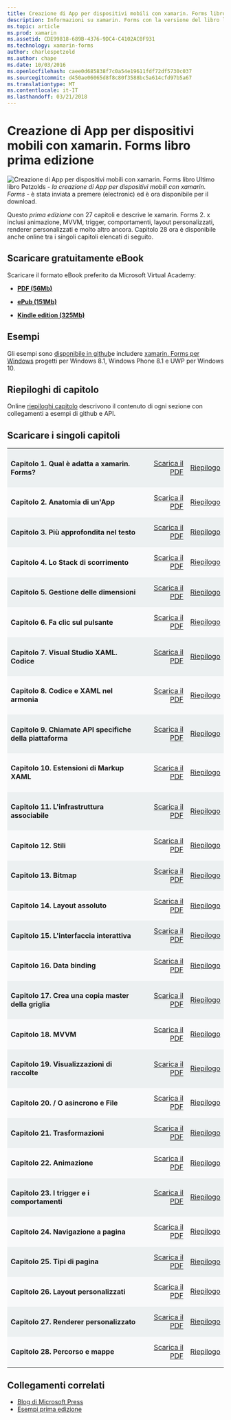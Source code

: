 ```yaml
---
title: Creazione di App per dispositivi mobili con xamarin. Forms libro prima edizione
description: Informazioni su xamarin. Forms con la versione del libro la creazione di App per dispositivi mobili di Charles Petzold elettronica.
ms.topic: article
ms.prod: xamarin
ms.assetid: CDE99818-689B-4376-9DC4-C4102AC0F931
ms.technology: xamarin-forms
author: charlespetzold
ms.author: chape
ms.date: 10/03/2016
ms.openlocfilehash: caee0d685838f7c0a54e19611fdf72df5730c037
ms.sourcegitcommit: d450ae06065d8f8c80f3588bc5a614cfd97b5a67
ms.translationtype: MT
ms.contentlocale: it-IT
ms.lasthandoff: 03/21/2018
---
```

# <a name="creating-mobile-apps-with-xamarinforms-book-first-edition"></a>Creazione di App per dispositivi mobili con xamarin. Forms libro prima edizione

<p><img src="Images/Cover-sml.png" title="Creazione di App per dispositivi mobili con xamarin. Forms libro" align="left" />Ultimo libro Petzolds - <i>la creazione di App per dispositivi mobili con xamarin. Forms</i> - è stata inviata a premere (electronic) ed è ora disponibile per il download.</p>

Questo *prima edizione* con 27 capitoli e descrive le xamarin. Forms&nbsp;2. x inclusi animazione, MVVM, trigger, comportamenti, layout personalizzati, renderer personalizzati e molto altro ancora.
Capitolo 28 ora è disponibile anche online tra i singoli capitoli elencati di seguito.

## <a name="download-ebook-for-free"></a>Scaricare gratuitamente eBook

Scaricare il formato eBook preferito da Microsoft Virtual Academy:

*    [**PDF (56Mb)**](https://aka.ms/xamebook)

*    [**ePub (151Mb)**](https://aka.ms/xamebook/epub)

*    [**Kindle edition (325Mb)**](https://aka.ms/xamebook/mobi)

## <a name="samples"></a>Esempi

Gli esempi sono [disponibile in github](https://github.com/xamarin/xamarin-forms-book-samples)e includere [xamarin. Forms per Windows](~/xamarin-forms/platform/windows/index.md) progetti per Windows 8.1, Windows Phone 8.1 e UWP per Windows 10.

## <a name="chapter-summaries"></a>Riepiloghi di capitolo

Online [riepiloghi capitolo](summaries/index.md) descrivono il contenuto di ogni sezione con collegamenti a esempi di github e API.

## <a name="download-individual-chapters"></a>Scaricare i singoli capitoli

<table style="border:0px; box-shadow:0 0px 0px" cellpadding="0" cellspacing="2" border="0" width="85%">
<tr style="background:#ecf0f1">
  <td style="border:0px;">
    <h4>Capitolo 1. Qual è adatta a xamarin. Forms?</h4>
  </td>
  <td style="border:0px;" align="right"><a href="https://download.xamarin.com/developer/xamarin-forms-book/XamarinFormsBook-Ch01-Apr2016.pdf">Scarica il PDF</a> </td>
  <td style="border:0px;" align="right"><a href="summaries/chapter01.md">Riepilogo</a></td>
</tr>
<tr style="background:#f8f9fa">
  <td style="border:0px;">
    <h4>Capitolo 2. Anatomia di un'App</h4>
  </td>
  <td style="border:0px;" align="right"><a href="https://download.xamarin.com/developer/xamarin-forms-book/XamarinFormsBook-Ch02-Apr2016.pdf">Scarica il PDF</a> </td>
  <td style="border:0px;" align="right"><a href="summaries/chapter02.md">Riepilogo</a></td>
</tr>
<tr style="background:#ecf0f1">
  <td style="border:0px;">
    <h4>Capitolo 3. Più approfondita nel testo</h4>
  </td>
  <td style="border:0px;" align="right"><a href="https://download.xamarin.com/developer/xamarin-forms-book/XamarinFormsBook-Ch03-Apr2016.pdf">Scarica il PDF</a> </td>
  <td style="border:0px;" align="right"><a href="summaries/chapter03.md">Riepilogo</a></td>
</tr>
<tr style="background:#f8f9fa">
  <td style="border:0px;">
    <h4>Capitolo 4. Lo Stack di scorrimento</h4>
  </td>
  <td style="border:0px;" align="right"><a href="https://download.xamarin.com/developer/xamarin-forms-book/XamarinFormsBook-Ch04-Apr2016.pdf">Scarica il PDF</a> </td>
  <td style="border:0px;" align="right"><a href="summaries/chapter04.md">Riepilogo</a></td>
</tr>
<tr style="background:#ecf0f1">
  <td style="border:0px;">
    <h4>Capitolo 5. Gestione delle dimensioni</h4>
  </td>
  <td style="border:0px;" align="right"><a href="https://download.xamarin.com/developer/xamarin-forms-book/XamarinFormsBook-Ch05-Apr2016.pdf">Scarica il PDF</a> </td>
  <td style="border:0px;" align="right"><a href="summaries/chapter05.md">Riepilogo</a></td>
</tr>
<tr style="background:#f8f9fa">
  <td style="border:0px;">
    <h4>Capitolo 6. Fa clic sul pulsante</h4>
  </td>
  <td style="border:0px;" align="right"><a href="https://download.xamarin.com/developer/xamarin-forms-book/XamarinFormsBook-Ch06-Apr2016.pdf">Scarica il PDF</a> </td>
  <td style="border:0px;" align="right"><a href="summaries/chapter06.md">Riepilogo</a></td>
</tr>
<tr style="background:#ecf0f1">
  <td style="border:0px;">
    <h4>Capitolo 7. Visual Studio XAML. Codice</h4>
  </td>
  <td style="border:0px;" align="right"><a href="https://download.xamarin.com/developer/xamarin-forms-book/XamarinFormsBook-Ch07-Apr2016.pdf">Scarica il PDF</a> </td>
  <td style="border:0px;" align="right"><a href="summaries/chapter07.md">Riepilogo</a></td>
</tr>
<tr style="background:#f8f9fa">
  <td style="border:0px;">
    <h4>Capitolo 8. Codice e XAML nel armonia</h4>
  </td>
  <td style="border:0px;" align="right"><a href="https://download.xamarin.com/developer/xamarin-forms-book/XamarinFormsBook-Ch08-Apr2016.pdf">Scarica il PDF</a> </td>
  <td style="border:0px;" align="right"><a href="summaries/chapter08.md">Riepilogo</a></td>
</tr>
<tr style="background:#ecf0f1">
  <td style="border:0px;">
    <h4>Capitolo 9. Chiamate API specifiche della piattaforma</h4>
  </td>
  <td style="border:0px;" align="right"><a href="https://download.xamarin.com/developer/xamarin-forms-book/XamarinFormsBook-Ch09-Apr2016.pdf">Scarica il PDF</a> </td>
  <td style="border:0px;" align="right"><a href="summaries/chapter09.md">Riepilogo</a></td>
</tr>
<tr style="background:#f8f9fa">
  <td style="border:0px;">
    <h4>Capitolo 10. Estensioni di Markup XAML</h4>
  </td>
  <td style="border:0px;" align="right"><a href="https://download.xamarin.com/developer/xamarin-forms-book/XamarinFormsBook-Ch10-Apr2016.pdf">Scarica il PDF</a> </td>
  <td style="border:0px;" align="right"><a href="summaries/chapter10.md">Riepilogo</a></td>
</tr>
<tr style="background:#ecf0f1">
  <td style="border:0px;">
    <h4>Capitolo 11. L'infrastruttura associabile</h4>
  </td>
  <td style="border:0px;" align="right"><a href="https://download.xamarin.com/developer/xamarin-forms-book/XamarinFormsBook-Ch11-Apr2016.pdf">Scarica il PDF</a> </td>
  <td style="border:0px;" align="right"><a href="summaries/chapter11.md">Riepilogo</a></td>
</tr>
<tr style="background:#f8f9fa">
  <td style="border:0px;">
    <h4>Capitolo 12. Stili</h4>
  </td>
  <td style="border:0px;" align="right"><a href="https://download.xamarin.com/developer/xamarin-forms-book/XamarinFormsBook-Ch12-Apr2016.pdf">Scarica il PDF</a> </td>
  <td style="border:0px;" align="right"><a href="summaries/chapter12.md">Riepilogo</a></td>
</tr>
<tr style="background:#ecf0f1">
  <td style="border:0px;">
    <h4>Capitolo 13. Bitmap</h4>
  </td>
  <td style="border:0px;" align="right"><a href="https://download.xamarin.com/developer/xamarin-forms-book/XamarinFormsBook-Ch13-Apr2016.pdf">Scarica il PDF</a> </td>
  <td style="border:0px;" align="right"><a href="summaries/chapter13.md">Riepilogo</a></td>
</tr>
<tr style="background:#f8f9fa">
  <td style="border:0px;">
    <h4>Capitolo 14. Layout assoluto</h4>
  </td>
  <td style="border:0px;" align="right"><a href="https://download.xamarin.com/developer/xamarin-forms-book/XamarinFormsBook-Ch14-Apr2016.pdf">Scarica il PDF</a> </td>
  <td style="border:0px;" align="right"><a href="summaries/chapter14.md">Riepilogo</a></td>
</tr>
<tr style="background:#ecf0f1">
  <td style="border:0px;">
    <h4>Capitolo 15. L'interfaccia interattiva</h4>
  </td>
  <td style="border:0px;" align="right"><a href="https://download.xamarin.com/developer/xamarin-forms-book/XamarinFormsBook-Ch15-Apr2016.pdf">Scarica il PDF</a> </td>
  <td style="border:0px;" align="right"><a href="summaries/chapter15.md">Riepilogo</a></td>
</tr>
<tr style="background:#f8f9fa">
  <td style="border:0px;">
    <h4>Capitolo 16. Data binding</h4>
  </td>
  <td style="border:0px;" align="right"><a href="https://download.xamarin.com/developer/xamarin-forms-book/XamarinFormsBook-Ch16-Apr2016.pdf">Scarica il PDF</a> </td>
  <td style="border:0px;" align="right"><a href="summaries/chapter16.md">Riepilogo</a></td>
</tr>
<tr style="background:#ecf0f1">
  <td style="border:0px;">
    <h4>Capitolo 17. Crea una copia master della griglia</h4>
  </td>
  <td style="border:0px;" align="right"><a href="https://download.xamarin.com/developer/xamarin-forms-book/XamarinFormsBook-Ch17-Apr2016.pdf">Scarica il PDF</a> </td>
  <td style="border:0px;" align="right"><a href="summaries/chapter17.md">Riepilogo</a></td></tr>
<tr style="background:#f8f9fa">
  <td style="border:0px;">
    <h4>Capitolo 18. MVVM</h4>
  </td>
  <td style="border:0px;" align="right"><a href="https://download.xamarin.com/developer/xamarin-forms-book/XamarinFormsBook-Ch18-Apr2016.pdf">Scarica il PDF</a> </td>
  <td style="border:0px;" align="right"><a href="summaries/chapter18.md">Riepilogo</a></td></tr>
<tr style="background:#ecf0f1">
  <td style="border:0px;">
    <h4>Capitolo 19. Visualizzazioni di raccolte</h4>
  </td>
  <td style="border:0px;" align="right"><a href="https://download.xamarin.com/developer/xamarin-forms-book/XamarinFormsBook-Ch19-Apr2016.pdf">Scarica il PDF</a> </td>
  <td style="border:0px;" align="right"><a href="summaries/chapter19.md">Riepilogo</a></td></tr>
<tr style="background:#f8f9fa">
  <td style="border:0px;">
    <h4>Capitolo 20. / O asincrono e File</h4>
  </td>
  <td style="border:0px;" align="right"><a href="https://download.xamarin.com/developer/xamarin-forms-book/XamarinFormsBook-Ch20-Apr2016.pdf">Scarica il PDF</a> </td>
  <td style="border:0px;" align="right"><a href="summaries/chapter20.md">Riepilogo</a></td></tr>
<tr style="background:#ecf0f1">
  <td style="border:0px;">
    <h4>Capitolo 21. Trasformazioni</h4>
  </td>
  <td style="border:0px;" align="right"><a href="https://download.xamarin.com/developer/xamarin-forms-book/XamarinFormsBook-Ch21-Apr2016.pdf">Scarica il PDF</a> </td>
  <td style="border:0px;" align="right"><a href="summaries/chapter21.md">Riepilogo</a></td></tr>
</tr>
<tr style="background:#f8f9fa">
  <td style="border:0px;">
    <h4>Capitolo 22. Animazione</h4>
  </td>
  <td style="border:0px;" align="right"><a href="https://download.xamarin.com/developer/xamarin-forms-book/XamarinFormsBook-Ch22-Apr2016.pdf">Scarica il PDF</a> </td>
  <td style="border:0px;" align="right"><a href="summaries/chapter22.md">Riepilogo</a></td></tr>
</tr>
<tr style="background:#ecf0f1">
  <td style="border:0px;">
    <h4>Capitolo 23. I trigger e i comportamenti</h4>
  </td>
  <td style="border:0px;" align="right"><a href="https://download.xamarin.com/developer/xamarin-forms-book/XamarinFormsBook-Ch23-Apr2016.pdf">Scarica il PDF</a> </td>
  <td style="border:0px;" align="right"><a href="summaries/chapter23.md">Riepilogo</a></td></tr>
</tr>
<tr style="background:#f8f9fa">
  <td style="border:0px;">
    <h4>Capitolo 24. Navigazione a pagina</h4>
  </td>
  <td style="border:0px;" align="right"><a href="https://download.xamarin.com/developer/xamarin-forms-book/XamarinFormsBook-Ch24-Apr2016.pdf">Scarica il PDF</a> </td>
  <td style="border:0px;" align="right"><a href="summaries/chapter24.md">Riepilogo</a></td></tr>
</tr>
<tr style="background:#ecf0f1">
  <td style="border:0px;">
    <h4>Capitolo 25. Tipi di pagina</h4>
  </td>
  <td style="border:0px;" align="right"><a href="https://download.xamarin.com/developer/xamarin-forms-book/XamarinFormsBook-Ch25-Apr2016.pdf">Scarica il PDF</a> </td>
  <td style="border:0px;" align="right"><a href="summaries/chapter25.md">Riepilogo</a></td></tr>
</tr>
<tr style="background:#f8f9fa">
  <td style="border:0px;">
    <h4>Capitolo 26. Layout personalizzati</h4>
  </td>
  <td style="border:0px;" align="right"><a href="https://download.xamarin.com/developer/xamarin-forms-book/XamarinFormsBook-Ch26-Apr2016.pdf">Scarica il PDF</a> </td>
  <td style="border:0px;" align="right"><a href="summaries/chapter26.md">Riepilogo</a></td></tr>
</tr>
<tr style="background:#ecf0f1">
  <td style="border:0px;">
    <h4>Capitolo 27. Renderer personalizzato</h4>
  </td>
  <td style="border:0px;" align="right"><a href="https://download.xamarin.com/developer/xamarin-forms-book/XamarinFormsBook-Ch27-Apr2016.pdf">Scarica il PDF</a> </td>
  <td style="border:0px;" align="right"><a href="summaries/chapter27.md">Riepilogo</a></td></tr>
</tr>
<tr style="background:#f8f9fa">
  <td style="border:0px;">
    <h4>Capitolo 28. Percorso e mappe</h4>
  </td>
  <td style="border:0px;" align="right"><a href="https://download.xamarin.com/developer/xamarin-forms-book/XamarinFormsBook-Ch28-Aug2016.pdf">Scarica il PDF</a> </td>
  <td style="border:0px;" align="right"><a href="summaries/chapter28.md">Riepilogo</a></td></tr>
</tr>
</table>



## <a name="related-links"></a>Collegamenti correlati

- [Blog di Microsoft Press](https://blogs.msdn.microsoft.com/microsoft_press/2016/03/31/free-ebook-creating-mobile-apps-with-xamarin-forms/)
- [Esempi prima edizione](https://github.com/xamarin/xamarin-forms-book-samples)

